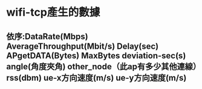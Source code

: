 # wifi-tcp產生的數據
## 依序:DataRate(Mbps) AverageThroughput(Mbit/s) Delay(sec) APgetDATA(Bytes) MaxBytes deviation-sec(s) angle(角度夾角) other_node（此ap有多少其他連線）rss(dbm) ue-x方向速度(m/s) ue-y方向速度(m/s)

